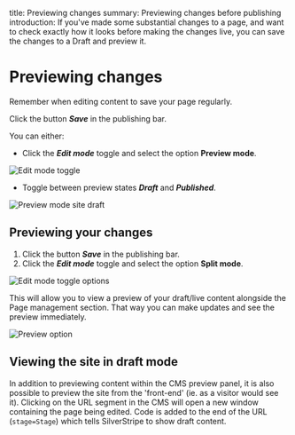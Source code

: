 title: Previewing changes
summary: Previewing changes before publishing
introduction: If you've made some substantial changes to a page, and want to check exactly how it looks before making the changes live, you can save the changes to a Draft and preview it.

# Previewing changes

<div class="note" markdown="1">
Remember when editing content to save your page regularly.
</div>

Click the button ***Save*** in the publishing bar.

You can either:
* Click the ***Edit mode*** toggle and select the option **Preview mode**.

![Edit mode toggle](/_images/view-mode-edit-icon.png)

* Toggle between preview states ***Draft*** and ***Published***.

![Preview mode site draft](/_images/preview-draft-published.png)

## Previewing your changes

1. Click the button ***Save*** in the publishing bar.
2. Click the ***Edit mode*** toggle and select the option **Split mode**.

![Edit mode toggle options](/_images/Preview-Bar.png)

This will allow you to view a preview of your draft/live content alongside the Page management section. That way you can make updates and see the preview immediately.

![Preview option](/_images/Preview.png)


## Viewing the site in draft mode

In addition to previewing content within the CMS preview panel, it is also possible to preview the site from the 'front-end' (ie. as a visitor would see it).  Clicking on the URL segment in the CMS will open a new window containing the page being edited.  Code is added to the end of the URL (`stage=Stage`) which tells SilverStripe to show draft content.  
